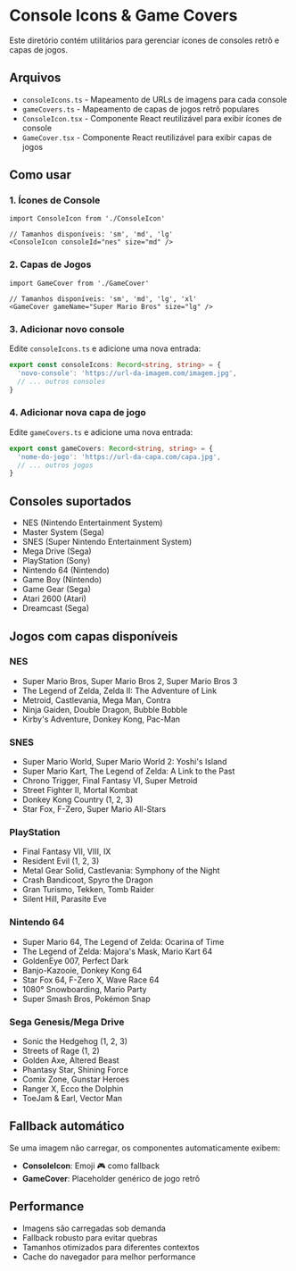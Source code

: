 # Console Icons & Game Covers

Este diretório contém utilitários para gerenciar ícones de consoles retrô e capas de jogos.

## Arquivos

- `consoleIcons.ts` - Mapeamento de URLs de imagens para cada console
- `gameCovers.ts` - Mapeamento de capas de jogos retrô populares
- `ConsoleIcon.tsx` - Componente React reutilizável para exibir ícones de console
- `GameCover.tsx` - Componente React reutilizável para exibir capas de jogos

## Como usar

### 1. Ícones de Console

```tsx
import ConsoleIcon from './ConsoleIcon'

// Tamanhos disponíveis: 'sm', 'md', 'lg'
<ConsoleIcon consoleId="nes" size="md" />
```

### 2. Capas de Jogos

```tsx
import GameCover from './GameCover'

// Tamanhos disponíveis: 'sm', 'md', 'lg', 'xl'
<GameCover gameName="Super Mario Bros" size="lg" />
```

### 3. Adicionar novo console

Edite `consoleIcons.ts` e adicione uma nova entrada:

```typescript
export const consoleIcons: Record<string, string> = {
  'novo-console': 'https://url-da-imagem.com/imagem.jpg',
  // ... outros consoles
}
```

### 4. Adicionar nova capa de jogo

Edite `gameCovers.ts` e adicione uma nova entrada:

```typescript
export const gameCovers: Record<string, string> = {
  'nome-do-jogo': 'https://url-da-capa.com/capa.jpg',
  // ... outros jogos
}
```

## Consoles suportados

- NES (Nintendo Entertainment System)
- Master System (Sega)
- SNES (Super Nintendo Entertainment System)
- Mega Drive (Sega)
- PlayStation (Sony)
- Nintendo 64 (Nintendo)
- Game Boy (Nintendo)
- Game Gear (Sega)
- Atari 2600 (Atari)
- Dreamcast (Sega)

## Jogos com capas disponíveis

### NES
- Super Mario Bros, Super Mario Bros 2, Super Mario Bros 3
- The Legend of Zelda, Zelda II: The Adventure of Link
- Metroid, Castlevania, Mega Man, Contra
- Ninja Gaiden, Double Dragon, Bubble Bobble
- Kirby's Adventure, Donkey Kong, Pac-Man

### SNES
- Super Mario World, Super Mario World 2: Yoshi's Island
- Super Mario Kart, The Legend of Zelda: A Link to the Past
- Chrono Trigger, Final Fantasy VI, Super Metroid
- Street Fighter II, Mortal Kombat
- Donkey Kong Country (1, 2, 3)
- Star Fox, F-Zero, Super Mario All-Stars

### PlayStation
- Final Fantasy VII, VIII, IX
- Resident Evil (1, 2, 3)
- Metal Gear Solid, Castlevania: Symphony of the Night
- Crash Bandicoot, Spyro the Dragon
- Gran Turismo, Tekken, Tomb Raider
- Silent Hill, Parasite Eve

### Nintendo 64
- Super Mario 64, The Legend of Zelda: Ocarina of Time
- The Legend of Zelda: Majora's Mask, Mario Kart 64
- GoldenEye 007, Perfect Dark
- Banjo-Kazooie, Donkey Kong 64
- Star Fox 64, F-Zero X, Wave Race 64
- 1080° Snowboarding, Mario Party
- Super Smash Bros, Pokémon Snap

### Sega Genesis/Mega Drive
- Sonic the Hedgehog (1, 2, 3)
- Streets of Rage (1, 2)
- Golden Axe, Altered Beast
- Phantasy Star, Shining Force
- Comix Zone, Gunstar Heroes
- Ranger X, Ecco the Dolphin
- ToeJam & Earl, Vector Man

## Fallback automático

Se uma imagem não carregar, os componentes automaticamente exibem:
- **ConsoleIcon**: Emoji 🎮 como fallback
- **GameCover**: Placeholder genérico de jogo retrô

## Performance

- Imagens são carregadas sob demanda
- Fallback robusto para evitar quebras
- Tamanhos otimizados para diferentes contextos
- Cache do navegador para melhor performance